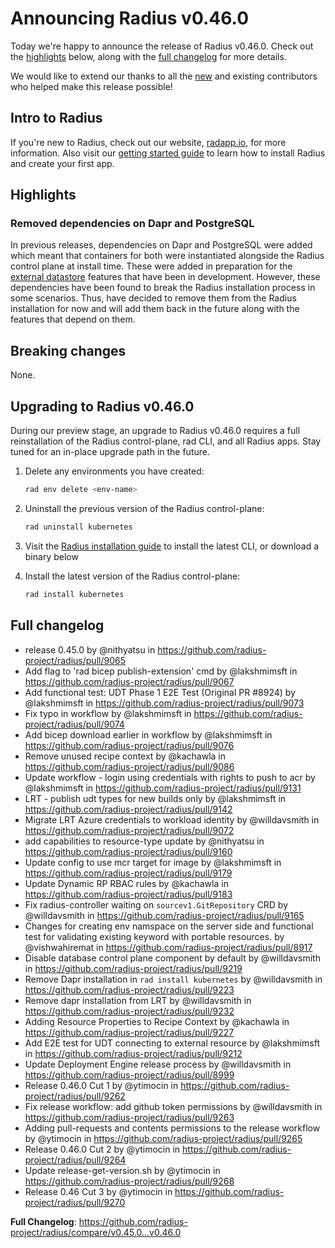 # Announcing Radius v0.46.0

Today we're happy to announce the release of Radius v0.46.0. Check out the [highlights](#highlights) below, along with the [full changelog](#full-changelog) for more details.

We would like to extend our thanks to all the [new](#new-contributors) and existing contributors who helped make this release possible!

## Intro to Radius

If you're new to Radius, check out our website, [radapp.io](https://radapp.io), for more information. Also visit our [getting started guide](https://docs.radapp.io/getting-started/) to learn how to install Radius and create your first app.

## Highlights

### Removed dependencies on Dapr and PostgreSQL

In previous releases, dependencies on Dapr and PostgreSQL were added which meant that containers for both were instantiated alongside the Radius control plane at install time. These were added in preparation for the [external datastore](https://github.com/radius-project/roadmap/issues/49) features that have been in development. However, these dependencies have been found to break the Radius installation process in some scenarios. Thus, have decided to remove them from the Radius installation for now and will add them back in the future along with the features that depend on them.

## Breaking changes

None.

## Upgrading to Radius v0.46.0

During our preview stage, an upgrade to Radius v0.46.0 requires a full reinstallation of the Radius control-plane, rad CLI, and all Radius apps. Stay tuned for an in-place upgrade path in the future.

1. Delete any environments you have created:

   ```bash
   rad env delete <env-name>
   ```

2. Uninstall the previous version of the Radius control-plane:

   ```bash
   rad uninstall kubernetes

   ```

3. Visit the [Radius installation guide](https://docs.radapp.io/getting-started/install/) to install the latest CLI, or download a binary below

4. Install the latest version of the Radius control-plane:

   ```bash
   rad install kubernetes
   ```

## Full changelog

- release 0.45.0 by @nithyatsu in <https://github.com/radius-project/radius/pull/9065>
- Add flag to 'rad bicep publish-extension' cmd by @lakshmimsft in <https://github.com/radius-project/radius/pull/9067>
- Add functional test: UDT Phase 1 E2E Test (Original PR #8924) by @lakshmimsft in <https://github.com/radius-project/radius/pull/9073>
- Fix typo in workflow by @lakshmimsft in <https://github.com/radius-project/radius/pull/9074>
- Add bicep download earlier in workflow by @lakshmimsft in <https://github.com/radius-project/radius/pull/9076>
- Remove unused recipe context by @kachawla in <https://github.com/radius-project/radius/pull/9086>
- Update workflow - login using credentials with rights to push to acr by @lakshmimsft in <https://github.com/radius-project/radius/pull/9131>
- LRT - publish udt types for new builds only by @lakshmimsft in <https://github.com/radius-project/radius/pull/9142>
- Migrate LRT Azure credentials to workload identity by @willdavsmith in <https://github.com/radius-project/radius/pull/9072>
- add capabilities to resource-type update by @nithyatsu in <https://github.com/radius-project/radius/pull/9160>
- Update config to use mcr target for image by @lakshmimsft in <https://github.com/radius-project/radius/pull/9179>
- Update Dynamic RP RBAC rules by @kachawla in <https://github.com/radius-project/radius/pull/9183>
- Fix radius-controller waiting on `sourcev1.GitRepository` CRD by @willdavsmith in <https://github.com/radius-project/radius/pull/9165>
- Changes for creating env namspace on the server side and functional test for validating existing keyword with portable resources. by @vishwahiremat in <https://github.com/radius-project/radius/pull/8917>
- Disable database control plane component by default by @willdavsmith in <https://github.com/radius-project/radius/pull/9219>
- Remove Dapr installation in `rad install kubernetes` by @willdavsmith in <https://github.com/radius-project/radius/pull/9223>
- Remove dapr installation from LRT by @willdavsmith in <https://github.com/radius-project/radius/pull/9232>
- Adding Resource Properties to Recipe Context by @kachawla in <https://github.com/radius-project/radius/pull/9227>
- Add E2E test for UDT connecting to external resource by @lakshmimsft in <https://github.com/radius-project/radius/pull/9212>
- Update Deployment Engine release process by @willdavsmith in <https://github.com/radius-project/radius/pull/8999>
- Release 0.46.0 Cut 1 by @ytimocin in <https://github.com/radius-project/radius/pull/9262>
- Fix release workflow: add github token permissions by @willdavsmith in <https://github.com/radius-project/radius/pull/9263>
- Adding pull-requests and contents permissions to the release workflow by @ytimocin in <https://github.com/radius-project/radius/pull/9265>
- Release 0.46.0 Cut 2 by @ytimocin in <https://github.com/radius-project/radius/pull/9264>
- Update release-get-version.sh by @ytimocin in <https://github.com/radius-project/radius/pull/9268>
- Release 0.46 Cut 3 by @ytimocin in <https://github.com/radius-project/radius/pull/9270>

**Full Changelog**: <https://github.com/radius-project/radius/compare/v0.45.0...v0.46.0>
